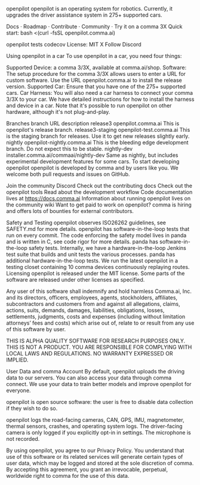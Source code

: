 openpilot
openpilot is an operating system for robotics.
Currently, it upgrades the driver assistance system in 275+ supported cars.

Docs · Roadmap · Contribute · Community · Try it on a comma 3X
Quick start: bash <(curl -fsSL openpilot.comma.ai)

openpilot tests codecov License: MIT X Follow Discord

		
Using openpilot in a car
To use openpilot in a car, you need four things:

Supported Device: a comma 3/3X, available at comma.ai/shop.
Software: The setup procedure for the comma 3/3X allows users to enter a URL for custom software. Use the URL openpilot.comma.ai to install the release version.
Supported Car: Ensure that you have one of the 275+ supported cars.
Car Harness: You will also need a car harness to connect your comma 3/3X to your car.
We have detailed instructions for how to install the harness and device in a car. Note that it's possible to run openpilot on other hardware, although it's not plug-and-play.

Branches
branch	URL	description
release3	openpilot.comma.ai	This is openpilot's release branch.
release3-staging	openpilot-test.comma.ai	This is the staging branch for releases. Use it to get new releases slightly early.
nightly	openpilot-nightly.comma.ai	This is the bleeding edge development branch. Do not expect this to be stable.
nightly-dev	installer.comma.ai/commaai/nightly-dev	Same as nightly, but includes experimental development features for some cars.
To start developing openpilot
openpilot is developed by comma and by users like you. We welcome both pull requests and issues on GitHub.

Join the community Discord
Check out the contributing docs
Check out the openpilot tools
Read about the development workflow
Code documentation lives at https://docs.comma.ai
Information about running openpilot lives on the community wiki
Want to get paid to work on openpilot? comma is hiring and offers lots of bounties for external contributors.

Safety and Testing
openpilot observes ISO26262 guidelines, see SAFETY.md for more details.
openpilot has software-in-the-loop tests that run on every commit.
The code enforcing the safety model lives in panda and is written in C, see code rigor for more details.
panda has software-in-the-loop safety tests.
Internally, we have a hardware-in-the-loop Jenkins test suite that builds and unit tests the various processes.
panda has additional hardware-in-the-loop tests.
We run the latest openpilot in a testing closet containing 10 comma devices continuously replaying routes.
Licensing
openpilot is released under the MIT license. Some parts of the software are released under other licenses as specified.

Any user of this software shall indemnify and hold harmless Comma.ai, Inc. and its directors, officers, employees, agents, stockholders, affiliates, subcontractors and customers from and against all allegations, claims, actions, suits, demands, damages, liabilities, obligations, losses, settlements, judgments, costs and expenses (including without limitation attorneys’ fees and costs) which arise out of, relate to or result from any use of this software by user.

THIS IS ALPHA QUALITY SOFTWARE FOR RESEARCH PURPOSES ONLY. THIS IS NOT A PRODUCT. YOU ARE RESPONSIBLE FOR COMPLYING WITH LOCAL LAWS AND REGULATIONS. NO WARRANTY EXPRESSED OR IMPLIED.

User Data and comma Account
By default, openpilot uploads the driving data to our servers. You can also access your data through comma connect. We use your data to train better models and improve openpilot for everyone.

openpilot is open source software: the user is free to disable data collection if they wish to do so.

openpilot logs the road-facing cameras, CAN, GPS, IMU, magnetometer, thermal sensors, crashes, and operating system logs. The driver-facing camera is only logged if you explicitly opt-in in settings. The microphone is not recorded.

By using openpilot, you agree to our Privacy Policy. You understand that use of this software or its related services will generate certain types of user data, which may be logged and stored at the sole discretion of comma. By accepting this agreement, you grant an irrevocable, perpetual, worldwide right to comma for the use of this data.
